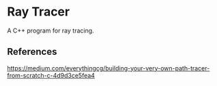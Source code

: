 # Ray Tracer
A C++ program for ray tracing.

## References

https://medium.com/everythingcg/building-your-very-own-path-tracer-from-scratch-c-4d9d3ce5fea4
